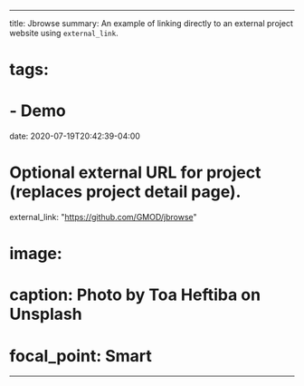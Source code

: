---
title: Jbrowse
summary: An example of linking directly to an external project website using `external_link`.
# tags:
# - Demo
date: 2020-07-19T20:42:39-04:00

# Optional external URL for project (replaces project detail page).
external_link: "https://github.com/GMOD/jbrowse"

# image:
#   caption: Photo by Toa Heftiba on Unsplash
#   focal_point: Smart
------

